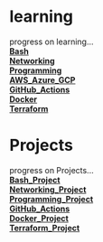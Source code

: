 # learning
progress on learning...
<br>
<a href="https://github.com/Vasanthabalaji01/-/tree/main/Learning/Bash"><b>Bash</b></a> <br>
<a href="https://github.com/Vasanthabalaji01/-/tree/main/Learning/Networking"><b>Networking</b></a> <br>
<a href="https://github.com/Vasanthabalaji01/-/tree/main/Learning/Programming"><b>Programming</b></a> <br>
<a href="https://github.com/Vasanthabalaji01/-/tree/main/Learning/AWS_Azure_GCP"><b>AWS_Azure_GCP</b></a> <br>
<a href="https://github.com/Vasanthabalaji01/-/tree/main/Learning/GitHub_Action"><b>GitHub_Actions</b></a> <br>
<a href="https://github.com/Vasanthabalaji01/-/tree/main/Learning/Docker"><b>Docker</b></a> <br>
<a href="https://github.com/Vasanthabalaji01/-/tree/main/Learning/Terraform"><b>Terraform</b></a> <br>

# Projects
progress on Projects...
<br>
<a href="https://github.com/Vasanthabalaji01/-/tree/main/Projects/Bash_Project"><b>Bash_Project</b></a> <br>
<a href="https://github.com/Vasanthabalaji01/-/tree/main/Projects/Networking_Project"><b>Networking_Project</b></a> <br>
<a href="https://github.com/Vasanthabalaji01/-/tree/main/Projects/Programming_Project"><b>Programming_Project</b></a> <br>
<a href="https://github.com/Vasanthabalaji01/-/tree/main/Projects/GitHub_Action_Project"><b>GitHub_Actions</b></a> <br>
<a href="https://github.com/Vasanthabalaji01/-/tree/main/Projects/Docker_Project"><b>Docker_Project</b></a> <br>
<a href="https://github.com/Vasanthabalaji01/-/tree/main/Projects/Terraform_Project"><b>Terraform_Project</b></a> <br>
